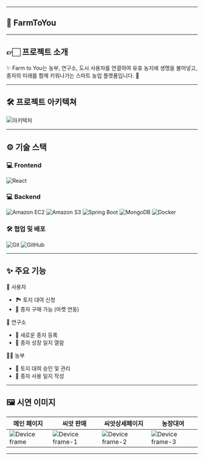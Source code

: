 
---
##  🌱 FarmToYou

---
## 👉🏻 프로젝트 소개



✨ Farm to You는 농부, 연구소, 도시 사용자를 연결하여 유휴 농지에 생명을 불어넣고, 종자의 미래를 함께 키워나가는 스마트 농업 플랫폼입니다. 🥳

---
## 🛠 프로젝트 아키텍쳐
![아키텍처](https://github.com/user-attachments/assets/f27ed220-a33c-4925-a5fa-49ba3507cbcf)

---

## ⚙️ 기술 스택

### 💻 Frontend
![React](https://img.shields.io/badge/React-61DAFB?style=for-the-badge&logo=react&logoColor=white)
  
### 💻 Backend
![Amazon EC2](https://img.shields.io/badge/Amazon_EC2-FF9900?style=for-the-badge&logo=amazonec2&logoColor=white)
![Amazon S3](https://img.shields.io/badge/Amazon_S3-569A31?style=for-the-badge&logo=amazonaws&logoColor=white)
![Spring Boot](https://img.shields.io/badge/Spring_Boot-6DB33F?style=for-the-badge&logo=springboot&logoColor=white)
![MongoDB](https://img.shields.io/badge/MongoDB-47A248?style=for-the-badge&logo=mongodb&logoColor=white)
![Docker](https://img.shields.io/badge/Docker-2496ED?style=for-the-badge&logo=docker&logoColor=white)

### 🛠️ 협업 및 배포
![Git](https://img.shields.io/badge/Git-F05032?style=for-the-badge&logo=git&logoColor=white)
![GitHub](https://img.shields.io/badge/GitHub-181717?style=for-the-badge&logo=github&logoColor=white)

---

## ✨ 주요 기능
👤 사용자
- 🏞️ 토지 대여 신청
- 🛒 종자 구매 가능 (마켓 연동)

🧪 연구소
- 🧬 새로운 종자 등록
- 📖 종자 성장 일지 열람

👩‍🌾 농부
- 🌾 토지 대여 승인 및 관리
- 📓 종자 사용 일지 작성

---

## 🖼️ 시연 이미지

| 메인 페이지 | 씨앗 판매 | 씨앗상세페이지 | 농장대여 |
|-------------|--------| ----- | ---|
|  ![Device frame](https://github.com/user-attachments/assets/76aa94ec-0a1d-4dcc-99ae-8436585c9dba)| ![Device frame-1](https://github.com/user-attachments/assets/c8265fbe-1418-4424-93ca-a420b0d64581)  | ![Device frame-2](https://github.com/user-attachments/assets/73292f98-d741-478b-9710-7ae798e894fc) | ![Device frame-3](https://github.com/user-attachments/assets/d4914533-40ab-422f-8893-969c260e9b6f)



---

